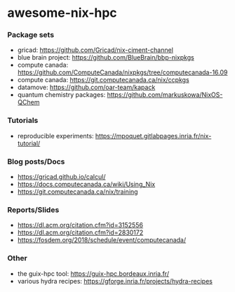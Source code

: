 # awesome-nix-hpc

### Package sets
- gricad: https://github.com/Gricad/nix-ciment-channel
- blue brain project: https://github.com/BlueBrain/bbp-nixpkgs
- compute canada: https://github.com/ComputeCanada/nixpkgs/tree/computecanada-16.09
- compute canada: https://git.computecanada.ca/nix/ccpkgs
- datamove: https://github.com/oar-team/kapack
- quantum chemistry packages: https://github.com/markuskowa/NixOS-QChem

### Tutorials
- reproducible experiments: https://mpoquet.gitlabpages.inria.fr/nix-tutorial/

### Blog posts/Docs
- https://gricad.github.io/calcul/
- https://docs.computecanada.ca/wiki/Using_Nix  
- https://git.computecanada.ca/nix/training  

### Reports/Slides
- https://dl.acm.org/citation.cfm?id=3152556
- https://dl.acm.org/citation.cfm?id=2830172
- https://fosdem.org/2018/schedule/event/computecanada/

### Other
- the guix-hpc tool: https://guix-hpc.bordeaux.inria.fr/ 
- various hydra recipes: https://gforge.inria.fr/projects/hydra-recipes
